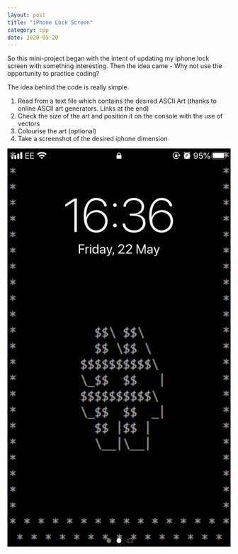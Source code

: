 ```yaml
---
layout: post
title: "iPhone Lock Screen"
category: cpp
date: 2020-05-20
---
```


So this mini-project began with the intent of updating my iphone lock screen with something interesting. Then the idea came - Why not use the opportunity to practice coding?

The idea behind the code is really simple. 

1) Read from a text file which contains the desired ASCII Art (thanks to online ASCII art generators. Links at the end)
2) Check the size of the art and position it on the console with the use of vectors
3) Colourise the art (optional)
4) Take a screenshot of the desired iphone dimension

<img src="pictures/whitehash.png" style="height:80%;" class="center">

<script src="https://gist.github.com/cchanzl/07babb551e964ea347a726f44cf061f5.js"></script>
